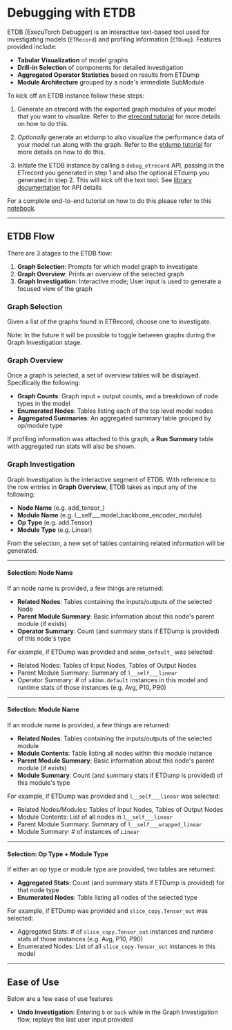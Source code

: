  # Debugging with ETDB

ETDB (ExecuTorch Debugger) is an interactive text-based tool used for investigating models (`ETRecord`) and profiling information (`ETDump`). Features provided include:
- **Tabular Visualization** of model graphs
- **Drill-in Selection** of components for detailed investigation
- **Aggregated Operator Statistics** based on results from ETDump
- **Module Architecture** grouped by a node's immediate SubModule

To kick off an ETDB instance follow these steps:


1. Generate an etrecord with the exported graph modules of your model that you want to visualize. Refer to the [etrecord tutorial](./01_generating_etrecord.md) for more details on how to do this.

2. *Optionally* generate an etdump to also visualize the performance data of your model run along with the graph. Refer to the [etdump tutorial](./02_generating_etdump.md) for more details on how to do this.

3. Initiate the ETDB instance by calling a `debug_etrecord` API, passing in the ETrecord you generated in step 1 and also the optional ETdump you generated in step 2. This will kick off the text tool. See [library documentation](./03_using_sdk_cli_tools.md) for API details

For a complete end-to-end tutorial on how to do this please refer to this [notebook](https://www.internalfb.com/intern/anp/view/?id=3799219).

---

## ETDB Flow

There are 3 stages to the ETDB flow:
1. **Graph Selection**: Prompts for which model graph to investigate
2. **Graph Overview**: Prints an overview of the selected graph
3. **Graph Investigation**: Interactive mode; User input is used to generate a focused view of the graph


### Graph Selection

Given a list of the graphs found in ETRecord, choose one to investigate.

Note: In the future it will be possible to toggle between graphs during the Graph Investigation stage.

### Graph Overview

Once a graph is selected, a set of overview tables will be displayed. Specifically the following:
- **Graph Counts**: Graph input + output counts, and a breakdown of node types in the model
- **Enumerated Nodes**: Tables listing each of the top level model nodes
- **Aggregated Summaries**: An aggregated summary table grouped by op/module type

If profiling information was attached to this graph, a **Run Summary** table with aggregated run stats will also be shown.


### Graph Investigation

Graph Investigation is the interactive segment of ETDB. With reference to the row entries in **Graph Overview**, ETDB takes as input any of the following:
- **Node Name** (e.g. add\_tensor_)
- **Module Name** (e.g. l_\_self___model_backbone_encoder_module)
- **Op Type** (e.g. add.Tensor)
- **Module Type** (e.g. Linear)

From the selection, a new set of tables containing related information will be generated.

---

#### Selection: Node Name

If an node name is provided, a few things are returned:
- **Related Nodes**: Tables containing the inputs/outputs of the selected Node
- **Parent Module Summary**: Basic information about this node's parent module (if exists)
- **Operator Summary**: Count (and summary stats if ETDump is provided) of this node's type

For example, if ETDump was provided and `addmm_default_` was selected:
- Related Nodes: Tables of Input Nodes, Tables of Output Nodes
- Parent Module Summary: Summary of `l__self___linear`
- Operator Summary: # of `addmm.default` instances in this model and runtime stats of those instances (e.g. Avg, P10, P90)

---

#### Selection: Module Name

If an module name is provided, a few things are returned:
- **Related Nodes**: Tables containing the inputs/outputs of the selected module
- **Module Contents**: Table listing all nodes within this module instance
- **Parent Module Summary**: Basic information about this node's parent module (if exists)
- **Module Summary**: Count (and summary stats if ETDump is provided) of this module's type

For example, if ETDump was provided and `l__self___linear` was selected:
- Related Nodes/Modules: Tables of Input Nodes, Tables of Output Nodes
- Module Contents: List of all nodes in `l__self___linear`
- Parent Module Summary: Summary of `l__self___wrapped_linear`
- Module Summary: # of instances of `Linear`

---

#### Selection: Op Type + Module Type

If either an op type or module type are provided, two tables are returned:
- **Aggregated Stats**: Count (and summary stats if ETDump is provided) for that node type
- **Enumerated Nodes**: Table listing all nodes of the selected type

For example, if ETDump was provided and `slice_copy.Tensor_out` was selected:
- Aggregated Stats: # of `slice_copy.Tensor_out` instances and runtime stats of those instances (e.g. Avg, P10, P90)
- Enumerated Nodes: List of all `slice_copy.Tensor_out` instances in this model
---
## Ease of Use

Below are a few ease of use features
- **Undo Investigation**: Entering `b` or `back` while in the Graph Investigation flow, replays the last user input provided
